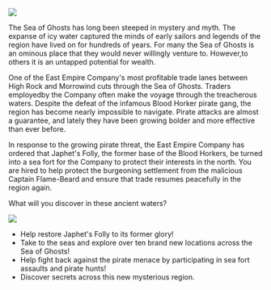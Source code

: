 ![](https://raw.githubusercontent.com/TateTaylorUSA/The-Northern-Sea/main/Docs/Northern%20Sea%20Small.png)

The Sea of Ghosts has long been steeped in mystery and myth. The expanse of icy water captured the minds of early sailors and legends of the region have lived on for hundreds of years. For many the Sea of Ghosts is an ominous place that they would never willingly venture to. However,to others it is an untapped potential for wealth.

One of the East Empire Company's most profitable trade lanes between High Rock and Morrowind cuts through the Sea of Ghosts. Traders employedby the Company often make the voyage through the treacherous waters. Despite the defeat of the infamous Blood Horker pirate gang, the region has become nearly impossible to navigate. Pirate attacks are almost a guarantee, and lately they have been growing bolder and more effective than ever before.

In response to the growing pirate threat, the East Empire Company has ordered that Japhet's Folly, the former base of the Blood Horkers, be turned into a sea fort for the Company to protect their interests in the north. You are hired to help protect the burgeoning settlement from the malicious Captain Flame-Beard and ensure that trade resumes peacefully in the region again.

What will you discover in these ancient waters?

![](https://raw.githubusercontent.com/PierreDespereaux/PierreDespereaux/master/assets/images/banners/Features.png)

-   Help restore Japhet's Folly to its former glory!
-   Take to the seas and explore over ten brand new locations across the Sea of Ghosts!
-   Help fight back against the pirate menace by participating in sea fort assaults and pirate hunts!
-   Discover secrets across this new mysterious region.
